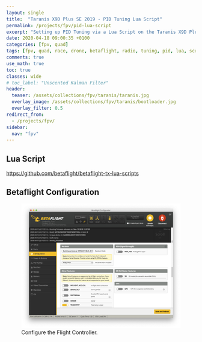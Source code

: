 ```yaml
---
layout: single
title:  "Taranis X9D Plus SE 2019 - PID Tuning Lua Script"
permalink: /projects/fpv/pid-lua-script
excerpt: "Setting up PID Tuning via a Lua Script on the Taranis X9D Plus SE 2019."
date: 2020-04-18 09:00:35 +0100
categories: [fpv, quad]
tags: [fpv, quad, race, drone, betaflight, radio, tuning, pid, lua, script]
comments: true
use_math: true
toc: true
classes: wide
# toc_label: "Unscented Kalman Filter"
header:
  teaser: /assets/collections/fpv/taranis/taranis.jpg
  overlay_image: /assets/collections/fpv/taranis/bootloader.jpg
  overlay_filter: 0.5
redirect_from:
  - /projects/fpv/
sidebar:
  nav: "fpv"
---
```


## Lua Script

https://github.com/betaflight/betaflight-tx-lua-scripts

## Betaflight Configuration


<figure>
    <a href="/assets/collections/fpv/betaflight/betaflight-config-receiver.png"><img src="/assets/collections/fpv/betaflight/betaflight-config-receiver.png"></a>
    <figcaption>Configure the Flight Controller.</figcaption>
</figure>
